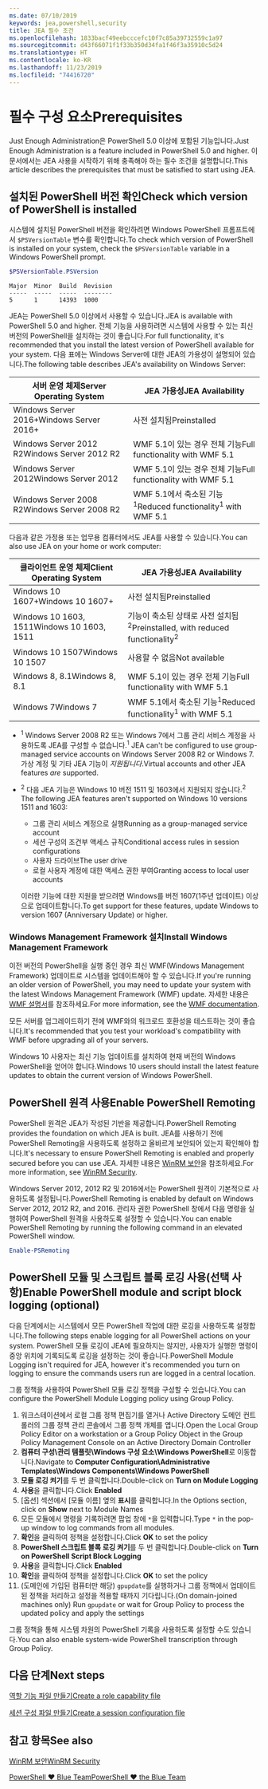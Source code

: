 ```yaml
---
ms.date: 07/10/2019
keywords: jea,powershell,security
title: JEA 필수 조건
ms.openlocfilehash: 1833bacf49eebcccefc10f7c85a39732559c1a97
ms.sourcegitcommit: d43f66071f1f33b350d34fa1f46f3a35910c5d24
ms.translationtype: HT
ms.contentlocale: ko-KR
ms.lasthandoff: 11/23/2019
ms.locfileid: "74416720"
---
```

# <a name="prerequisites"></a><span data-ttu-id="39fd3-103">필수 구성 요소</span><span class="sxs-lookup"><span data-stu-id="39fd3-103">Prerequisites</span></span>

<span data-ttu-id="39fd3-104">Just Enough Administration은 PowerShell 5.0 이상에 포함된 기능입니다.</span><span class="sxs-lookup"><span data-stu-id="39fd3-104">Just Enough Administration is a feature included in PowerShell 5.0 and higher.</span></span> <span data-ttu-id="39fd3-105">이 문서에서는 JEA 사용을 시작하기 위해 충족해야 하는 필수 조건을 설명합니다.</span><span class="sxs-lookup"><span data-stu-id="39fd3-105">This article describes the prerequisites that must be satisfied to start using JEA.</span></span>


## <a name="check-which-version-of-powershell-is-installed"></a><span data-ttu-id="39fd3-106">설치된 PowerShell 버전 확인</span><span class="sxs-lookup"><span data-stu-id="39fd3-106">Check which version of PowerShell is installed</span></span>

<span data-ttu-id="39fd3-107">시스템에 설치된 PowerShell 버전을 확인하려면 Windows PowerShell 프롬프트에서 `$PSVersionTable` 변수를 확인합니다.</span><span class="sxs-lookup"><span data-stu-id="39fd3-107">To check which version of PowerShell is installed on your system, check the `$PSVersionTable` variable in a Windows PowerShell prompt.</span></span>

```powershell
$PSVersionTable.PSVersion
```

```Output
Major  Minor  Build  Revision
-----  -----  -----  --------
5      1      14393  1000
```

<span data-ttu-id="39fd3-108">JEA는 PowerShell 5.0 이상에서 사용할 수 있습니다.</span><span class="sxs-lookup"><span data-stu-id="39fd3-108">JEA is available with PowerShell 5.0 and higher.</span></span> <span data-ttu-id="39fd3-109">전체 기능을 사용하려면 시스템에 사용할 수 있는 최신 버전의 PowerShell을 설치하는 것이 좋습니다.</span><span class="sxs-lookup"><span data-stu-id="39fd3-109">For full functionality, it's recommended that you install the latest version of PowerShell available for your system.</span></span> <span data-ttu-id="39fd3-110">다음 표에는 Windows Server에 대한 JEA의 가용성이 설명되어 있습니다.</span><span class="sxs-lookup"><span data-stu-id="39fd3-110">The following table describes JEA's availability on Windows Server:</span></span>

| <span data-ttu-id="39fd3-111">서버 운영 체제</span><span class="sxs-lookup"><span data-stu-id="39fd3-111">Server Operating System</span></span> |                <span data-ttu-id="39fd3-112">JEA 가용성</span><span class="sxs-lookup"><span data-stu-id="39fd3-112">JEA Availability</span></span>                |
| ----------------------- | ---------------------------------------------- |
| <span data-ttu-id="39fd3-113">Windows Server 2016+</span><span class="sxs-lookup"><span data-stu-id="39fd3-113">Windows Server 2016+</span></span>    | <span data-ttu-id="39fd3-114">사전 설치됨</span><span class="sxs-lookup"><span data-stu-id="39fd3-114">Preinstalled</span></span>                                   |
| <span data-ttu-id="39fd3-115">Windows Server 2012 R2</span><span class="sxs-lookup"><span data-stu-id="39fd3-115">Windows Server 2012 R2</span></span>  | <span data-ttu-id="39fd3-116">WMF 5.1이 있는 경우 전체 기능</span><span class="sxs-lookup"><span data-stu-id="39fd3-116">Full functionality with WMF 5.1</span></span>                |
| <span data-ttu-id="39fd3-117">Windows Server 2012</span><span class="sxs-lookup"><span data-stu-id="39fd3-117">Windows Server 2012</span></span>     | <span data-ttu-id="39fd3-118">WMF 5.1이 있는 경우 전체 기능</span><span class="sxs-lookup"><span data-stu-id="39fd3-118">Full functionality with WMF 5.1</span></span>                |
| <span data-ttu-id="39fd3-119">Windows Server 2008 R2</span><span class="sxs-lookup"><span data-stu-id="39fd3-119">Windows Server 2008 R2</span></span>  | <span data-ttu-id="39fd3-120">WMF 5.1에서 축소된 기능<sup>1</sup></span><span class="sxs-lookup"><span data-stu-id="39fd3-120">Reduced functionality<sup>1</sup> with WMF 5.1</span></span> |

<span data-ttu-id="39fd3-121">다음과 같은 가정용 또는 업무용 컴퓨터에서도 JEA를 사용할 수 있습니다.</span><span class="sxs-lookup"><span data-stu-id="39fd3-121">You can also use JEA on your home or work computer:</span></span>

| <span data-ttu-id="39fd3-122">클라이언트 운영 체제</span><span class="sxs-lookup"><span data-stu-id="39fd3-122">Client Operating System</span></span> |                   <span data-ttu-id="39fd3-123">JEA 가용성</span><span class="sxs-lookup"><span data-stu-id="39fd3-123">JEA Availability</span></span>                   |
| ----------------------- | ---------------------------------------------------- |
| <span data-ttu-id="39fd3-124">Windows 10 1607+</span><span class="sxs-lookup"><span data-stu-id="39fd3-124">Windows 10 1607+</span></span>        | <span data-ttu-id="39fd3-125">사전 설치됨</span><span class="sxs-lookup"><span data-stu-id="39fd3-125">Preinstalled</span></span>                                         |
| <span data-ttu-id="39fd3-126">Windows 10 1603, 1511</span><span class="sxs-lookup"><span data-stu-id="39fd3-126">Windows 10 1603, 1511</span></span>   | <span data-ttu-id="39fd3-127">기능이 축소된 상태로 사전 설치됨<sup>2</sup></span><span class="sxs-lookup"><span data-stu-id="39fd3-127">Preinstalled, with reduced functionality<sup>2</sup></span></span> |
| <span data-ttu-id="39fd3-128">Windows 10 1507</span><span class="sxs-lookup"><span data-stu-id="39fd3-128">Windows 10 1507</span></span>         | <span data-ttu-id="39fd3-129">사용할 수 없음</span><span class="sxs-lookup"><span data-stu-id="39fd3-129">Not available</span></span>                                        |
| <span data-ttu-id="39fd3-130">Windows 8, 8.1</span><span class="sxs-lookup"><span data-stu-id="39fd3-130">Windows 8, 8.1</span></span>          | <span data-ttu-id="39fd3-131">WMF 5.1이 있는 경우 전체 기능</span><span class="sxs-lookup"><span data-stu-id="39fd3-131">Full functionality with WMF 5.1</span></span>                      |
| <span data-ttu-id="39fd3-132">Windows 7</span><span class="sxs-lookup"><span data-stu-id="39fd3-132">Windows 7</span></span>               | <span data-ttu-id="39fd3-133">WMF 5.1에서 축소된 기능<sup>1</sup></span><span class="sxs-lookup"><span data-stu-id="39fd3-133">Reduced functionality<sup>1</sup> with WMF 5.1</span></span>       |

- <span data-ttu-id="39fd3-134"><sup>1</sup> Windows Server 2008 R2 또는 Windows 7에서 그룹 관리 서비스 계정을 사용하도록 JEA를 구성할 수 없습니다.</span><span class="sxs-lookup"><span data-stu-id="39fd3-134"><sup>1</sup> JEA can't be configured to use group-managed service accounts on Windows Server 2008 R2 or Windows 7.</span></span> <span data-ttu-id="39fd3-135">가상 계정 및 기타 JEA 기능이 *지원됩니다*.</span><span class="sxs-lookup"><span data-stu-id="39fd3-135">Virtual accounts and other JEA features *are* supported.</span></span>

- <span data-ttu-id="39fd3-136"><sup>2</sup> 다음 JEA 기능은 Windows 10 버전 1511 및 1603에서 지원되지 않습니다.</span><span class="sxs-lookup"><span data-stu-id="39fd3-136"><sup>2</sup> The following JEA features aren't supported on Windows 10 versions 1511 and 1603:</span></span>

  - <span data-ttu-id="39fd3-137">그룹 관리 서비스 계정으로 실행</span><span class="sxs-lookup"><span data-stu-id="39fd3-137">Running as a group-managed service account</span></span>
  - <span data-ttu-id="39fd3-138">세션 구성의 조건부 액세스 규칙</span><span class="sxs-lookup"><span data-stu-id="39fd3-138">Conditional access rules in session configurations</span></span>
  - <span data-ttu-id="39fd3-139">사용자 드라이브</span><span class="sxs-lookup"><span data-stu-id="39fd3-139">The user drive</span></span>
  - <span data-ttu-id="39fd3-140">로컬 사용자 계정에 대한 액세스 권한 부여</span><span class="sxs-lookup"><span data-stu-id="39fd3-140">Granting access to local user accounts</span></span>

  <span data-ttu-id="39fd3-141">이러한 기능에 대한 지원을 받으려면 Windows를 버전 1607(1주년 업데이트) 이상으로 업데이트합니다.</span><span class="sxs-lookup"><span data-stu-id="39fd3-141">To get support for these features, update Windows to version 1607 (Anniversary Update) or higher.</span></span>

### <a name="install-windows-management-framework"></a><span data-ttu-id="39fd3-142">Windows Management Framework 설치</span><span class="sxs-lookup"><span data-stu-id="39fd3-142">Install Windows Management Framework</span></span>

<span data-ttu-id="39fd3-143">이전 버전의 PowerShell을 실행 중인 경우 최신 WMF(Windows Management Framework) 업데이트로 시스템을 업데이트해야 할 수 있습니다.</span><span class="sxs-lookup"><span data-stu-id="39fd3-143">If you're running an older version of PowerShell, you may need to update your system with the latest Windows Management Framework (WMF) update.</span></span> <span data-ttu-id="39fd3-144">자세한 내용은 [WMF 설명서](/powershell/scripting/wmf/overview)를 참조하세요.</span><span class="sxs-lookup"><span data-stu-id="39fd3-144">For more information, see the [WMF documentation](/powershell/scripting/wmf/overview).</span></span>

<span data-ttu-id="39fd3-145">모든 서버를 업그레이드하기 전에 WMF와의 워크로드 호환성을 테스트하는 것이 좋습니다.</span><span class="sxs-lookup"><span data-stu-id="39fd3-145">It's recommended that you test your workload's compatibility with WMF before upgrading all of your servers.</span></span>

<span data-ttu-id="39fd3-146">Windows 10 사용자는 최신 기능 업데이트를 설치하여 현재 버전의 Windows PowerShell을 얻어야 합니다.</span><span class="sxs-lookup"><span data-stu-id="39fd3-146">Windows 10 users should install the latest feature updates to obtain the current version of Windows PowerShell.</span></span>

## <a name="enable-powershell-remoting"></a><span data-ttu-id="39fd3-147">PowerShell 원격 사용</span><span class="sxs-lookup"><span data-stu-id="39fd3-147">Enable PowerShell Remoting</span></span>

<span data-ttu-id="39fd3-148">PowerShell 원격은 JEA가 작성된 기반을 제공합니다.</span><span class="sxs-lookup"><span data-stu-id="39fd3-148">PowerShell Remoting provides the foundation on which JEA is built.</span></span> <span data-ttu-id="39fd3-149">JEA를 사용하기 전에 PowerShell Remoting을 사용하도록 설정하고 올바르게 보안되어 있는지 확인해야 합니다.</span><span class="sxs-lookup"><span data-stu-id="39fd3-149">It's necessary to ensure PowerShell Remoting is enabled and properly secured before you can use JEA.</span></span> <span data-ttu-id="39fd3-150">자세한 내용은 [WinRM 보안](/powershell/scripting/learn/remoting/winrmsecurity)을 참조하세요.</span><span class="sxs-lookup"><span data-stu-id="39fd3-150">For more information, see [WinRM Security](/powershell/scripting/learn/remoting/winrmsecurity).</span></span>

<span data-ttu-id="39fd3-151">Windows Server 2012, 2012 R2 및 2016에서는 PowerShell 원격이 기본적으로 사용하도록 설정됩니다.</span><span class="sxs-lookup"><span data-stu-id="39fd3-151">PowerShell Remoting is enabled by default on Windows Server 2012, 2012 R2, and 2016.</span></span> <span data-ttu-id="39fd3-152">관리자 권한 PowerShell 창에서 다음 명령을 실행하여 PowerShell 원격을 사용하도록 설정할 수 있습니다.</span><span class="sxs-lookup"><span data-stu-id="39fd3-152">You can enable PowerShell Remoting by running the following command in an elevated PowerShell window.</span></span>

```powershell
Enable-PSRemoting
```

## <a name="enable-powershell-module-and-script-block-logging-optional"></a><span data-ttu-id="39fd3-153">PowerShell 모듈 및 스크립트 블록 로깅 사용(선택 사항)</span><span class="sxs-lookup"><span data-stu-id="39fd3-153">Enable PowerShell module and script block logging (optional)</span></span>

<span data-ttu-id="39fd3-154">다음 단계에서는 시스템에서 모든 PowerShell 작업에 대한 로깅을 사용하도록 설정합니다.</span><span class="sxs-lookup"><span data-stu-id="39fd3-154">The following steps enable logging for all PowerShell actions on your system.</span></span> <span data-ttu-id="39fd3-155">PowerShell 모듈 로깅이 JEA에 필요하지는 않지만, 사용자가 실행한 명령이 중앙 위치에 기록되도록 로깅을 설정하는 것이 좋습니다.</span><span class="sxs-lookup"><span data-stu-id="39fd3-155">PowerShell Module Logging isn't required for JEA, however it's recommended you turn on logging to ensure the commands users run are logged in a central location.</span></span>

<span data-ttu-id="39fd3-156">그룹 정책을 사용하여 PowerShell 모듈 로깅 정책을 구성할 수 있습니다.</span><span class="sxs-lookup"><span data-stu-id="39fd3-156">You can configure the PowerShell Module Logging policy using Group Policy.</span></span>

1. <span data-ttu-id="39fd3-157">워크스테이션에서 로컬 그룹 정책 편집기를 열거나 Active Directory 도메인 컨트롤러의 그룹 정책 관리 콘솔에서 그룹 정책 개체를 엽니다.</span><span class="sxs-lookup"><span data-stu-id="39fd3-157">Open the Local Group Policy Editor on a workstation or a Group Policy Object in the Group Policy Management Console on an Active Directory Domain Controller</span></span>
2. <span data-ttu-id="39fd3-158">**컴퓨터 구성\\관리 템플릿\\Windows 구성 요소\\Windows PowerShell**로 이동합니다.</span><span class="sxs-lookup"><span data-stu-id="39fd3-158">Navigate to **Computer Configuration\\Administrative Templates\\Windows Components\\Windows PowerShell**</span></span>
3. <span data-ttu-id="39fd3-159">**모듈 로깅 켜기**를 두 번 클릭합니다.</span><span class="sxs-lookup"><span data-stu-id="39fd3-159">Double-click on **Turn on Module Logging**</span></span>
4. <span data-ttu-id="39fd3-160">**사용**을 클릭합니다.</span><span class="sxs-lookup"><span data-stu-id="39fd3-160">Click **Enabled**</span></span>
5. <span data-ttu-id="39fd3-161">[옵션] 섹션에서 [모듈 이름] 옆의 **표시**를 클릭합니다.</span><span class="sxs-lookup"><span data-stu-id="39fd3-161">In the Options section, click on **Show** next to Module Names</span></span>
6. <span data-ttu-id="39fd3-162">모든 모듈에서 명령을 기록하려면 팝업 창에 `*`을 입력합니다.</span><span class="sxs-lookup"><span data-stu-id="39fd3-162">Type `*` in the pop-up window to log commands from all modules.</span></span>
7. <span data-ttu-id="39fd3-163">**확인**을 클릭하여 정책을 설정합니다.</span><span class="sxs-lookup"><span data-stu-id="39fd3-163">Click **OK** to set the policy</span></span>
8. <span data-ttu-id="39fd3-164">**PowerShell 스크립트 블록 로깅 켜기**를 두 번 클릭합니다.</span><span class="sxs-lookup"><span data-stu-id="39fd3-164">Double-click on **Turn on PowerShell Script Block Logging**</span></span>
9. <span data-ttu-id="39fd3-165">**사용**을 클릭합니다.</span><span class="sxs-lookup"><span data-stu-id="39fd3-165">Click **Enabled**</span></span>
10. <span data-ttu-id="39fd3-166">**확인**을 클릭하여 정책을 설정합니다.</span><span class="sxs-lookup"><span data-stu-id="39fd3-166">Click **OK** to set the policy</span></span>
11. <span data-ttu-id="39fd3-167">(도메인에 가입된 컴퓨터만 해당) `gpupdate`를 실행하거나 그룹 정책에서 업데이트된 정책을 처리하고 설정을 적용할 때까지 기다립니다.</span><span class="sxs-lookup"><span data-stu-id="39fd3-167">(On domain-joined machines only) Run `gpupdate` or wait for Group Policy to process the updated policy and apply the settings</span></span>

<span data-ttu-id="39fd3-168">그룹 정책을 통해 시스템 차원의 PowerShell 기록을 사용하도록 설정할 수도 있습니다.</span><span class="sxs-lookup"><span data-stu-id="39fd3-168">You can also enable system-wide PowerShell transcription through Group Policy.</span></span>

## <a name="next-steps"></a><span data-ttu-id="39fd3-169">다음 단계</span><span class="sxs-lookup"><span data-stu-id="39fd3-169">Next steps</span></span>

[<span data-ttu-id="39fd3-170">역할 기능 파일 만들기</span><span class="sxs-lookup"><span data-stu-id="39fd3-170">Create a role capability file</span></span>](role-capabilities.md)

[<span data-ttu-id="39fd3-171">세션 구성 파일 만들기</span><span class="sxs-lookup"><span data-stu-id="39fd3-171">Create a session configuration file</span></span>](session-configurations.md)

## <a name="see-also"></a><span data-ttu-id="39fd3-172">참고 항목</span><span class="sxs-lookup"><span data-stu-id="39fd3-172">See also</span></span>

[<span data-ttu-id="39fd3-173">WinRM 보안</span><span class="sxs-lookup"><span data-stu-id="39fd3-173">WinRM Security</span></span>](/powershell/scripting/learn/remoting/winrmsecurity)

[<span data-ttu-id="39fd3-174">PowerShell ♥ Blue Team</span><span class="sxs-lookup"><span data-stu-id="39fd3-174">PowerShell ♥ the Blue Team</span></span>](https://devblogs.microsoft.com/powershell/powershell-the-blue-team/)
